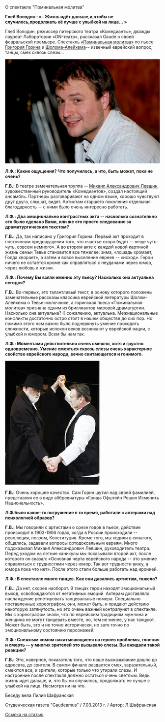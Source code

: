 О спектакле "Поминальная молитва"


**Глеб Володин : «- Жизнь идёт дальше,и,чтобы не случилось,продолжать её лучше с улыбкой на лице... »**


Глеб Володин, режиссер питерского театра «Комедианты», дважды лауреат Лаборатории «ON-театр», рассказал Gaude о своей февральской премьере. Спектакль [«Поминальная молитва»][0] по пьесе [Григория Горина][1] и [Шолома-Алейхема][2]-- извечный еврейский вопрос, танцы, смех сквозь слезы...


![](image-01.jpg)


**Л.Ф.: Какие ощущения? Что получилось, а что, быть может, пока не очень?**


**Г.В.:** В театре замечательная труппа -- [Михаил Александрович Левшин][3], художественный руководитель «Комедиантов», создал настоящий ансамбль. Партнеры разговаривают на одном языке, хорошо чувствуют друг друга, слышат, видят. Артистам старшего поколения отдельная благодарность -- с ними было очень интересно работать.


**Л.Ф.: Два эмоционально контрастных акта -- насколько сознательно это было сделано Вами, или же это просто следование за драматургическим текстом?**


**Г.В.:** Да, так написано у Григория Горина. Первый акт проходит в постоянном предощущении того, что счастье скоро будет -- «еще чуть-чуть, совсем немного». А во втором акте с каждой новой картиной жизнь семьи Тевье становится все тяжелее: зима, «лошадь хромает, Голда хворает», а затем и вовсе выселение евреев -- «исход». Герои ничего не остается кроме как справляться с неудачами через юмор, через любовь к жизни.


**Л.Ф.: Почему Вы взяли именно эту пьесу? Насколько она актуальна сегодня?**


**Г.В.:** Во-первых, это талантливый текст, в основу которого положены замечательные рассказы классика еврейской литературы Шолом-Алейхема о Тевье-молочнике, а горинская пьеса «Поминальная молитва» признана одним из бриллиантов мировой драматургии. Насколько она актуальна? К сожалению, актуальна. Межнациональные конфликты достаточно остро стоят в нашем обществе до сих пор. Но помимо этого нам важно было подчеркнуть умение проходить сложности, которые испокон веков возникают у еврейской нации, с улыбкой и юмором. Всем бы нам так.


**Л.Ф.: Моментами действительно очень смешно, хотя и грустно одновременно. Умение смеяться сквозь слезы очень характерное свойство еврейского народа, вечно скитающегося и гонимого.**


![](image-02.jpg)


**Г.В.:** Очень хорошее качество. Сам Горин шутил над своей фамилией, представляя ее в виде аббревиатуры «Гриша Офштейн Решил Изменить Национальность».


**Л.Ф.Было какое-то погружение в то время, работали с актерами над психологией образов?**


**Г.В.:** Мы говорили с артистами о срезе годов в пьесе, действие происходит в 1903-1906 годах, когда в России происходили -- революция, погром, Конституция. Кроме того, мы ходили в синагогу, общались, задавали вопросы ортодоксальным евреям. Много подсказывал Михаил Александрович Левшин, руководитель театра. Перед уходом на летние каникулы мы показывали второй акт, после которого он сказал: «Основная черта еврейского народа -- это умение справляться с трудностями через юмор. Так вот трудности вижу, а юмора пока что нет». После этого стали больше работать над иронией.


**Л.Ф.: В спектакле много танцев. Как они давались артистам, тяжело?**


**Г.В.:** Да нет, скорее наоборот. В танцах герои находят эмоциональный выход, освобождаются от негативных эмоций. Актерам доставляло наслаждение репетировать танцевальные номера. Специально поставленные хореографом, они, может быть, и придают действию некоторую затянутость, но это очень важный контрапункт в спектакле. Мы с хореографом знали, что по еврейским традициям мужчина и женщина не могут танцевать вместе, но, тем не менее, у нас танцуют. Может быть, это и не точно исторически, но зато точно по эмоциональному состоянию персонажей.


**Л.Ф.: Снежным комом накатывающиеся на героев проблемы, гонения и смерть -- у многих зрителей это вызывало слезы. Вы ожидали такой реакции?**


**Г.В.:** Это, наверное, показатель того, что наше высказывание дошло до адресата, до зрителя. В самом финале раздается смех, заразительный, смеются все, и зрители, которые только что утирали слезы. И настроение после спектакля должно остаться очень светлым. Ведь жизнь идет дальше, и, что бы ни случилось, продолжать ее лучше с улыбкой на лице. Несмотря ни на что.


Беседу вела Лилия Шафранская


Студенческая газета "Gaudeamus" / 7.03.2013 г. / Автор: Л.Шафранская


[Ссылка на статью][4]

[0]: ../../performance/pominalnaya-molitva "Поминальная молитва"
[1]: http://www.timeout.ru/person/12150/
[2]: http://www.timeout.ru/person/19289/
[3]: ../../person/mikhail-levshin "Михаил Левшин"
[4]: http://gaude.ru/news/23100